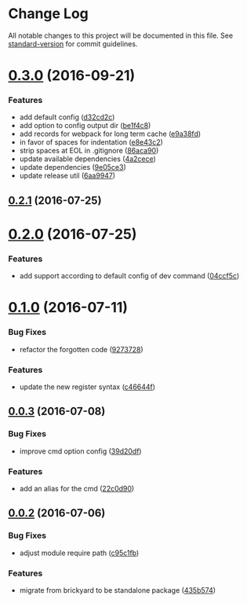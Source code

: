 # Change Log

All notable changes to this project will be documented in this file. See [standard-version](https://github.com/conventional-changelog/standard-version) for commit guidelines.

<a name="0.3.0"></a>
# [0.3.0](https://github.com/draykcirb/brickyard-command-release/compare/v0.2.1...v0.3.0) (2016-09-21)


### Features

* add default config ([d32cd2c](https://github.com/draykcirb/brickyard-command-release/commit/d32cd2c))
* add option to config output dir ([be1f4c8](https://github.com/draykcirb/brickyard-command-release/commit/be1f4c8))
* add records for webpack for long term cache ([e9a38fd](https://github.com/draykcirb/brickyard-command-release/commit/e9a38fd))
* in favor of spaces for indentation ([e8e43c2](https://github.com/draykcirb/brickyard-command-release/commit/e8e43c2))
* strip spaces at EOL in .gitignore ([86aca90](https://github.com/draykcirb/brickyard-command-release/commit/86aca90))
* update available dependencies ([4a2cece](https://github.com/draykcirb/brickyard-command-release/commit/4a2cece))
* update dependencies ([9e05ce3](https://github.com/draykcirb/brickyard-command-release/commit/9e05ce3))
* update release util ([6aa9947](https://github.com/draykcirb/brickyard-command-release/commit/6aa9947))



<a name="0.2.1"></a>
## [0.2.1](https://github.com/draykcirb/brickyard-command-release/compare/v0.2.0...v0.2.1) (2016-07-25)



<a name="0.2.0"></a>
# [0.2.0](https://github.com/draykcirb/brickyard-command-release/compare/v0.1.0...v0.2.0) (2016-07-25)


### Features

* add support according to default config of dev command ([04ccf5c](https://github.com/draykcirb/brickyard-command-release/commit/04ccf5c))



<a name="0.1.0"></a>
# [0.1.0](https://github.com/draykcirb/brickyard-command-release/compare/v0.0.3...v0.1.0) (2016-07-11)


### Bug Fixes

* refactor the forgotten code ([9273728](https://github.com/draykcirb/brickyard-command-release/commit/9273728))


### Features

* update the new register syntax ([c46644f](https://github.com/draykcirb/brickyard-command-release/commit/c46644f))



<a name="0.0.3"></a>
## [0.0.3](https://github.com/draykcirb/brickyard-command-release/compare/v0.0.2...v0.0.3) (2016-07-08)


### Bug Fixes

* improve cmd option config ([39d20df](https://github.com/draykcirb/brickyard-command-release/commit/39d20df))


### Features

* add an alias for the cmd ([22c0d90](https://github.com/draykcirb/brickyard-command-release/commit/22c0d90))



<a name="0.0.2"></a>
## [0.0.2](https://github.com/draykcirb/brickyard-command-release/compare/435b574...v0.0.2) (2016-07-06)


### Bug Fixes

* adjust module require path ([c95c1fb](https://github.com/draykcirb/brickyard-command-release/commit/c95c1fb))


### Features

* migrate from brickyard to be standalone package ([435b574](https://github.com/draykcirb/brickyard-command-release/commit/435b574))
